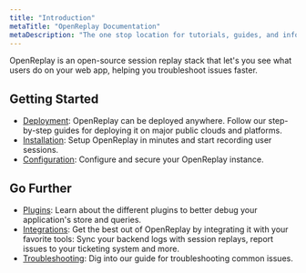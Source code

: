 ```yaml
---
title: "Introduction"
metaTitle: "OpenReplay Documentation"
metaDescription: "The one stop location for tutorials, guides, and information about OpenReplay."
---
```


OpenReplay is an open-source session replay stack that let's you see what users do on your web app, helping you troubleshoot issues faster.

## Getting Started
- [Deployment](/deployment): OpenReplay can be deployed anywhere. Follow our step-by-step guides for deploying it on major public clouds and platforms.
- [Installation](/installation/setup-or): Setup OpenReplay in minutes and start recording user sessions.
- [Configuration](/configuration): Configure and secure your OpenReplay instance.

## Go Further
- [Plugins](/plugins): Learn about the different plugins to better debug your application's store and queries.
- [Integrations](/integrations): Get the best out of OpenReplay by integrating it with your favorite tools: Sync your backend logs with session replays, report issues to your ticketing system and more.
- [Troubleshooting](/troubleshooting/session-recording-issues): Dig into our guide for troubleshooting common issues.
